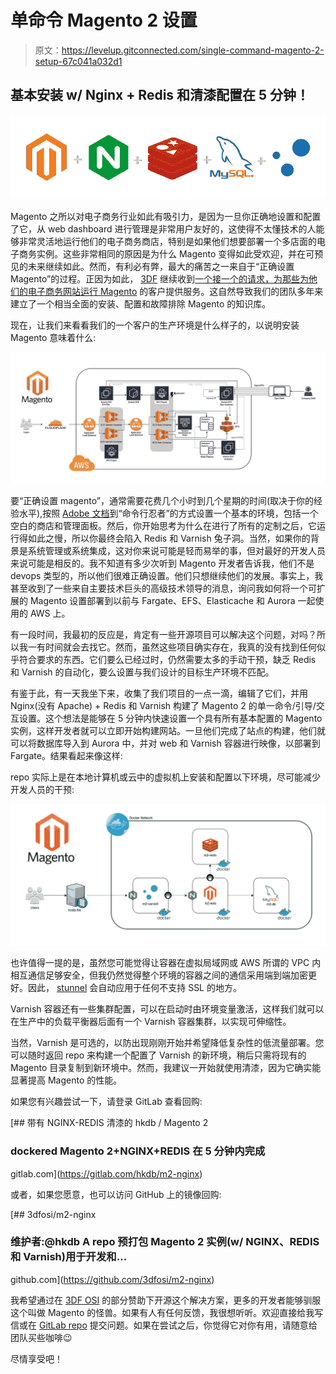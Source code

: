 # 单命令 Magento 2 设置

> 原文：<https://levelup.gitconnected.com/single-command-magento-2-setup-67c041a032d1>

## 基本安装 w/ Nginx + Redis 和清漆配置在 5 分钟！

![](img/f0d3303b5ee9f8c0f57dd4374b128283.png)

Magento 之所以对电子商务行业如此有吸引力，是因为一旦你正确地设置和配置了它，从 web dashboard 进行管理是非常用户友好的，这使得不太懂技术的人能够非常灵活地运行他们的电子商务商店，特别是如果他们想要部署一个多店面的电子商务实例。这些非常相同的原因是为什么 Magento 变得如此受欢迎，并在可预见的未来继续如此。然而，有利必有弊，最大的痛苦之一来自于“正确设置 Magento”的过程。正因为如此， [3DF](https://3df.io) 继续收到[一个接一个的请求，为那些为他们的电子商务网站运行 Magento](https://hkdb.medium.com/a-scalable-magento-2-architecture-107f5fe7a813) 的客户提供服务。这自然导致我们的团队多年来建立了一个相当全面的安装、配置和故障排除 Magento 的知识库。

现在，让我们来看看我们的一个客户的生产环境是什么样子的，以说明安装 Magento 意味着什么:

![](img/3d28645bc501f2fbd1a64484d61dad22.png)

要“正确设置 magento”，通常需要花费几个小时到几个星期的时间(取决于你的经验水平),按照 [Adobe 文档](https://devdocs.magento.com/guides/v2.4/install-gde/install-flow-diagram.html)到“命令行忍者”的方式设置一个基本的环境，包括一个空白的商店和管理面板。然后，你开始思考为什么在进行了所有的定制之后，它运行得如此之慢，所以你最终会陷入 Redis 和 Varnish 兔子洞。当然，如果你的背景是系统管理或系统集成，这对你来说可能是轻而易举的事，但对最好的开发人员来说可能是相反的。我不知道有多少次听到 Magento 开发者告诉我，他们不是 devops 类型的，所以他们很难正确设置。他们只想继续他们的发展。事实上，我甚至收到了一些来自主要技术巨头的高级技术领导的消息，询问我如何将一个可扩展的 Magento 设置部署到以前与 Fargate、EFS、Elasticache 和 Aurora 一起使用的 AWS 上。

有一段时间，我最初的反应是，肯定有一些开源项目可以解决这个问题，对吗？所以我一有时间就会去找它。然而，虽然这些项目确实存在，我真的没有找到任何似乎符合要求的东西。它们要么已经过时，仍然需要太多的手动干预，缺乏 Redis 和 Varnish 的自动化，要么设置与我们设计的目标生产环境不匹配。

有鉴于此，有一天我坐下来，收集了我们项目的一点一滴，编辑了它们，并用 Nginx(没有 Apache) + Redis 和 Varnish 构建了 Magento 2 的单一命令/引导/交互设置。这个想法是能够在 5 分钟内快速设置一个具有所有基本配置的 Magento 实例，这样开发者就可以立即开始构建网站。一旦他们完成了站点的构建，他们就可以将数据库导入到 Aurora 中，并对 web 和 Varnish 容器进行映像，以部署到 Fargate。结果看起来像这样:

repo 实际上是在本地计算机或云中的虚拟机上安装和配置以下环境，尽可能减少开发人员的干预:

![](img/219c907b93e54a8d1ead3f7e2fe0625b.png)

也许值得一提的是，虽然您可能觉得让容器在虚拟局域网或 AWS 所谓的 VPC 内相互通信足够安全，但我仍然觉得整个环境的容器之间的通信采用端到端加密更好。因此， [stunnel](https://stunnel.org) 会自动应用于任何不支持 SSL 的地方。

Varnish 容器还有一些集群配置，可以在启动时由环境变量激活，这样我们就可以在生产中的负载平衡器后面有一个 Varnish 容器集群，以实现可伸缩性。

当然，Varnish 是可选的，以防出现刚刚开始并希望降低复杂性的低流量部署。您可以随时返回 repo 来构建一个配置了 Varnish 的新环境，稍后只需将现有的 Magento 目录复制到新环境中。然而，我建议一开始就使用清漆，因为它确实能显著提高 Magento 的性能。

如果您有兴趣尝试一下，请登录 GitLab 查看回购:

[](https://gitlab.com/hkdb/m2-nginx) [## 带有 NGINX-REDIS 清漆的 hkdb / Magento 2

### dockered Magento 2+NGINX+REDIS 在 5 分钟内完成

gitlab.com](https://gitlab.com/hkdb/m2-nginx) 

或者，如果您愿意，也可以访问 GitHub 上的镜像回购:

[](https://github.com/3dfosi/m2-nginx) [## 3dfosi/m2-nginx

### 维护者:@hkdb A repo 预打包 Magento 2 实例(w/ NGINX、REDIS 和 Varnish)用于开发和…

github.com](https://github.com/3dfosi/m2-nginx) 

我希望通过在 [3DF OSI](https://osi.3df.io) 的部分赞助下开源这个解决方案，更多的开发者能够驯服这个叫做 Magento 的怪兽。如果有人有任何反馈，我很想听听。欢迎直接给我写信或在 [GitLab repo](https://gitlab.com/hkdb/m2-nginx/-/issues) 提交问题。如果在尝试之后，你觉得它对你有用，请随意给团队买些咖啡😉

尽情享受吧！